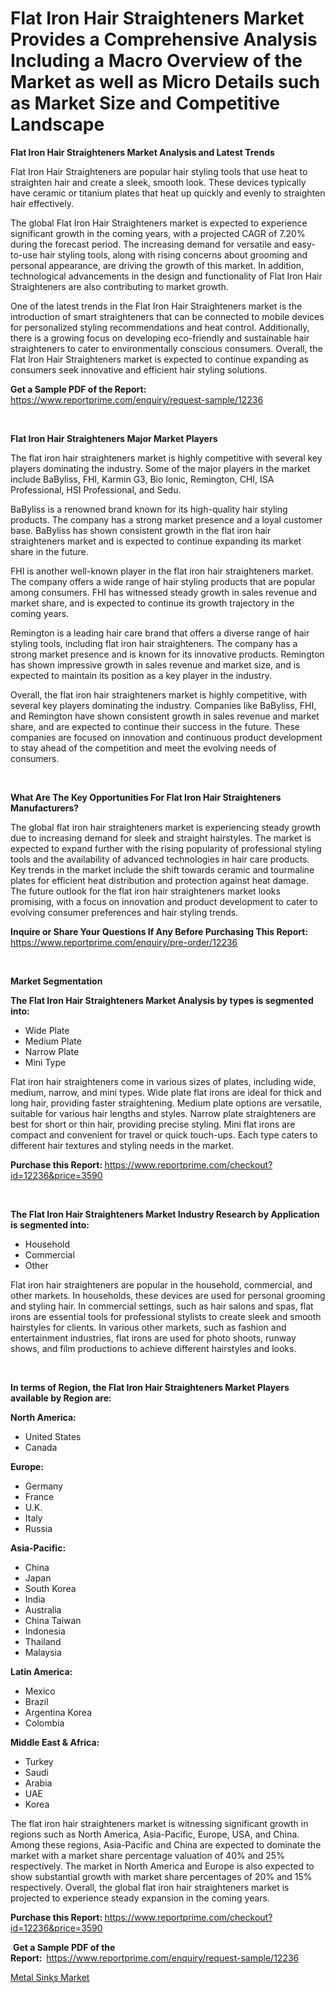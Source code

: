<p><h1>Flat Iron Hair Straighteners Market Provides a Comprehensive Analysis Including a Macro Overview of the Market as well as Micro Details such as Market Size and Competitive Landscape</h1></p><p><strong>Flat Iron Hair Straighteners Market Analysis and Latest Trends</strong></p>
<p><p>Flat Iron Hair Straighteners are popular hair styling tools that use heat to straighten hair and create a sleek, smooth look. These devices typically have ceramic or titanium plates that heat up quickly and evenly to straighten hair effectively.</p><p>The global Flat Iron Hair Straighteners market is expected to experience significant growth in the coming years, with a projected CAGR of 7.20% during the forecast period. The increasing demand for versatile and easy-to-use hair styling tools, along with rising concerns about grooming and personal appearance, are driving the growth of this market. In addition, technological advancements in the design and functionality of Flat Iron Hair Straighteners are also contributing to market growth.</p><p>One of the latest trends in the Flat Iron Hair Straighteners market is the introduction of smart straighteners that can be connected to mobile devices for personalized styling recommendations and heat control. Additionally, there is a growing focus on developing eco-friendly and sustainable hair straighteners to cater to environmentally conscious consumers. Overall, the Flat Iron Hair Straighteners market is expected to continue expanding as consumers seek innovative and efficient hair styling solutions.</p></p>
<p><strong>Get a Sample PDF of the Report:&nbsp;</strong> <a href="https://www.reportprime.com/enquiry/request-sample/12236">https://www.reportprime.com/enquiry/request-sample/12236</a></p>
<p>&nbsp;</p>
<p><strong>Flat Iron Hair Straighteners Major Market Players</strong></p>
<p><p>The flat iron hair straighteners market is highly competitive with several key players dominating the industry. Some of the major players in the market include BaByliss, FHI, Karmin G3, Bio Ionic, Remington, CHI, ISA Professional, HSI Professional, and Sedu.</p><p>BaByliss is a renowned brand known for its high-quality hair styling products. The company has a strong market presence and a loyal customer base. BaByliss has shown consistent growth in the flat iron hair straighteners market and is expected to continue expanding its market share in the future.</p><p>FHI is another well-known player in the flat iron hair straighteners market. The company offers a wide range of hair styling products that are popular among consumers. FHI has witnessed steady growth in sales revenue and market share, and is expected to continue its growth trajectory in the coming years.</p><p>Remington is a leading hair care brand that offers a diverse range of hair styling tools, including flat iron hair straighteners. The company has a strong market presence and is known for its innovative products. Remington has shown impressive growth in sales revenue and market size, and is expected to maintain its position as a key player in the industry.</p><p>Overall, the flat iron hair straighteners market is highly competitive, with several key players dominating the industry. Companies like BaByliss, FHI, and Remington have shown consistent growth in sales revenue and market share, and are expected to continue their success in the future. These companies are focused on innovation and continuous product development to stay ahead of the competition and meet the evolving needs of consumers.</p></p>
<p>&nbsp;</p>
<p><strong>What Are The Key Opportunities For Flat Iron Hair Straighteners Manufacturers?</strong></p>
<p><p>The global flat iron hair straighteners market is experiencing steady growth due to increasing demand for sleek and straight hairstyles. The market is expected to expand further with the rising popularity of professional styling tools and the availability of advanced technologies in hair care products. Key trends in the market include the shift towards ceramic and tourmaline plates for efficient heat distribution and protection against heat damage. The future outlook for the flat iron hair straighteners market looks promising, with a focus on innovation and product development to cater to evolving consumer preferences and hair styling trends.</p></p>
<p><strong>Inquire or Share Your Questions If Any Before Purchasing This Report:</strong> <a href="https://www.reportprime.com/enquiry/pre-order/12236">https://www.reportprime.com/enquiry/pre-order/12236</a></p>
<p>&nbsp;</p>
<p><strong>Market Segmentation</strong></p>
<p><strong>The Flat Iron Hair Straighteners Market Analysis by types is segmented into:</strong></p>
<p><ul><li>Wide Plate</li><li>Medium Plate</li><li>Narrow Plate</li><li>Mini Type</li></ul></p>
<p><p>Flat iron hair straighteners come in various sizes of plates, including wide, medium, narrow, and mini types. Wide plate flat irons are ideal for thick and long hair, providing faster straightening. Medium plate options are versatile, suitable for various hair lengths and styles. Narrow plate straighteners are best for short or thin hair, providing precise styling. Mini flat irons are compact and convenient for travel or quick touch-ups. Each type caters to different hair textures and styling needs in the market.</p></p>
<p><strong>Purchase this Report:&nbsp;</strong><a href="https://www.reportprime.com/checkout?id=12236&price=3590">https://www.reportprime.com/checkout?id=12236&price=3590</a></p>
<p>&nbsp;</p>
<p><strong>The Flat Iron Hair Straighteners Market Industry Research by Application is segmented into:</strong></p>
<p><ul><li>Household</li><li>Commercial</li><li>Other</li></ul></p>
<p><p>Flat iron hair straighteners are popular in the household, commercial, and other markets. In households, these devices are used for personal grooming and styling hair. In commercial settings, such as hair salons and spas, flat irons are essential tools for professional stylists to create sleek and smooth hairstyles for clients. In various other markets, such as fashion and entertainment industries, flat irons are used for photo shoots, runway shows, and film productions to achieve different hairstyles and looks.</p></p>
<p>&nbsp;</p>
<p><strong>In terms of Region, the Flat Iron Hair Straighteners Market Players available by Region are:</strong></p>
<p>
    <p> <strong> North America: </strong>
        <ul>
            <li>United States</li>
            <li>Canada</li>
        </ul>
        </p> 
    <p> <strong> Europe: </strong>
        <ul>
            <li>Germany</li>
            <li>France</li>
            <li>U.K.</li>
            <li>Italy</li>
            <li>Russia</li>
        </ul>
        </p> 
    <p> <strong> Asia-Pacific: </strong>
        <ul>
            <li>China</li>
            <li>Japan</li>
            <li>South Korea</li>
            <li>India</li>
            <li>Australia</li>
            <li>China Taiwan</li>
            <li>Indonesia</li>
            <li>Thailand</li>
            <li>Malaysia</li>
        </ul>
        </p> 
    <p> <strong> Latin America: </strong>
        <ul>
            <li>Mexico</li>
            <li>Brazil</li>
            <li>Argentina Korea</li>
            <li>Colombia</li>
        </ul>
        </p> 
    <p> <strong> Middle East & Africa: </strong>
        <ul>
            <li>Turkey</li>
            <li>Saudi</li>
            <li>Arabia</li>
            <li>UAE</li>
            <li>Korea</li>
        </ul>
    </p>
    </p>
<p><p>The flat iron hair straighteners market is witnessing significant growth in regions such as North America, Asia-Pacific, Europe, USA, and China. Among these regions, Asia-Pacific and China are expected to dominate the market with a market share percentage valuation of 40% and 25% respectively. The market in North America and Europe is also expected to show substantial growth with market share percentages of 20% and 15% respectively. Overall, the global flat iron hair straighteners market is projected to experience steady expansion in the coming years.</p></p>
<p><strong>Purchase this Report: </strong><a href="https://www.reportprime.com/checkout?id=12236&price=3590">https://www.reportprime.com/checkout?id=12236&price=3590</a></p>
<p>&nbsp;<strong>Get a Sample PDF of the Report:&nbsp;&nbsp;</strong><a href="https://www.reportprime.com/enquiry/request-sample/12236">https://www.reportprime.com/enquiry/request-sample/12236</a></p>
<p><strong></strong></p>
<p><p><a href="https://github.com/RichRobinson5/Market-Research-Report-List-4/blob/main/metal-sinks-market.md">Metal Sinks Market</a></p></p>